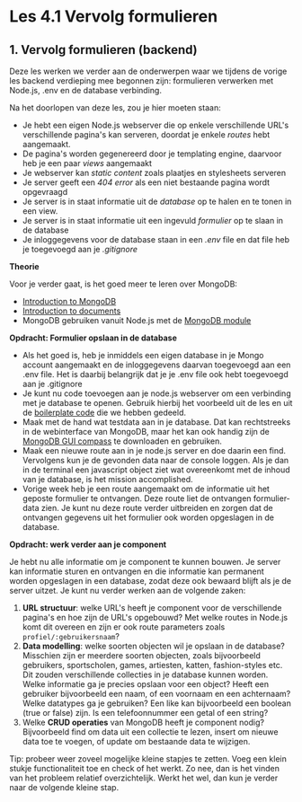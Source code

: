 # Les 4.1 Vervolg formulieren

## 1. Vervolg formulieren (backend)
Deze les werken we verder aan de onderwerpen waar we tijdens de vorige les backend verdieping mee begonnen zijn: formulieren verwerken met Node.js, .env en de database verbinding.

Na het doorlopen van deze les, zou je hier moeten staan:
* Je hebt een eigen Node.js webserver die op enkele verschillende URL's verschillende pagina's kan serveren, doordat je enkele *routes* hebt aangemaakt.
* De pagina's worden gegenereerd door je templating engine, daarvoor heb je een paar *views* aangemaakt
* Je webserver kan *static content* zoals plaatjes en stylesheets serveren
* Je server geeft een *404 error* als een niet bestaande pagina wordt opgevraagd
* Je server is in staat informatie uit de *database* op te halen en te tonen in een view.
* Je server is in staat informatie uit een ingevuld *formulier* op te slaan in de database
* Je inloggegevens voor de database staan in een *.env* file en dat file heb je toegevoegd aan je *.gitignore*

**Theorie**

Voor je verder gaat, is het goed meer te leren over MongoDB:
* [Introduction to MongoDB](https://www.mongodb.com/docs/manual/introduction/)
* [Introduction to documents](https://www.mongodb.com/docs/manual/core/document/)
* MongoDB gebruiken vanuit Node.js met de [MongoDB module](https://www.npmjs.com/package/mongodb)

**Opdracht: Formulier opslaan in de database**

* Als het goed is, heb je inmiddels een eigen database in je Mongo account aangemaakt en de inloggegevens daarvan toegevoegd aan een .env file. Het is daarbij belangrijk dat je je .env file ook hebt toegevoegd aan je .gitignore
* Je kunt nu code toevoegen aan je node.js webserver om een verbinding met je database te openen. Gebruik hierbij het voorbeeld uit de les en uit de [boilerplate code](/bronnen/server-boilerplate.js) die we hebben gedeeld.
* Maak met de hand wat testdata aan in je database. Dat kan rechtstreeks in de webinterface van MongoDB, maar het kan ook handig zijn de [MongoDB GUI compass](https://www.mongodb.com/products/tools/compass) te downloaden en gebruiken.
* Maak een nieuwe route aan in je node.js server en doe daarin een find. Vervolgens kun je de gevonden data naar de console loggen. Als je dan in de terminal een javascript object ziet wat overeenkomt met de inhoud van je database, is het mission accomplished.
* Vorige week heb je een route aangemaakt om de informatie uit het geposte formulier te ontvangen. Deze route liet de ontvangen formulier-data zien. Je kunt nu deze route verder uitbreiden en zorgen dat de ontvangen gegevens uit het formulier ook worden opgeslagen in de database.

**Opdracht: werk verder aan je component**

Je hebt nu alle informatie om je component te kunnen bouwen. Je server kan informatie sturen en ontvangen en die informatie kan permanent worden opgeslagen in een database, zodat deze ook bewaard blijft als je de server uitzet. Je kunt nu verder werken aan de volgende zaken:
1. **URL structuur**: welke URL's heeft je component voor de verschillende pagina's en hoe zijn de URL's opgebouwd? Met welke routes in Node.js komt dit overeen en zijn er ook route parameters zoals ```profiel/:gebruikersnaam```?
2. **Data modelling**: welke soorten objecten wil je opslaan in de database? Misschien zijn er meerdere soorten objecten, zoals bijvoorbeeld gebruikers, sportscholen, games, artiesten, katten, fashion-styles etc. Dit zouden verschillende collecties in je database kunnen worden. Welke informatie ga je precies opslaan voor een object? Heeft een gebruiker bijvoorbeeld een naam, of een voornaam en een achternaam? Welke datatypes ga je gebruiken? Een like kan bijvoorbeeld een boolean (true or false) zijn. Is een telefoonnummer een getal of een string?
3. Welke **CRUD operaties** van MongoDB heeft je component nodig? Bijvoorbeeld find om data uit een collectie te lezen, insert om nieuwe data toe te voegen, of update om bestaande data te wijzigen.

Tip: probeer weer zoveel mogelijke kleine stapjes te zetten. Voeg een klein stukje functionaliteit toe en check of het werkt. Zo nee, dan is het vinden van het probleem relatief overzichtelijk. Werkt het wel, dan kun je verder naar de volgende kleine stap.

